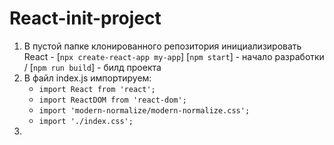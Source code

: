 # React-init-project
1)  В пустой папке клонированного репозитория инициализировать React -   [`npx create-react-app my-app`] 
    [`npm start`] - начало разработки / [`npm run build`] - билд проекта
2)  В файл index.js  импортируем:
    - `import React from 'react';`
    - `import ReactDOM from 'react-dom';`
    - `import 'modern-normalize/modern-normalize.css';`
    - `import './index.css';`
3)    
    
 
